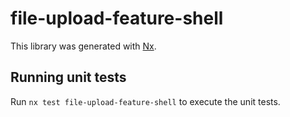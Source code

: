 # file-upload-feature-shell

This library was generated with [Nx](https://nx.dev).

## Running unit tests

Run `nx test file-upload-feature-shell` to execute the unit tests.
